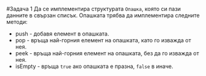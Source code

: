 #Задача 1
Да се имплементира  структурата `Опашка`, която си пази данните в свързан списък.
Опашката трябва да имплементира следните методи:
- push - добавя елемент в опашката.
- pop - връща най-горния елемент на опашката, като го изважда от нея.
- peek - връща най-горния елемент на опашката, без да го изважда от нея.
- isEmpty - връща `true` ако опашката е празна, `false` в иначе.
